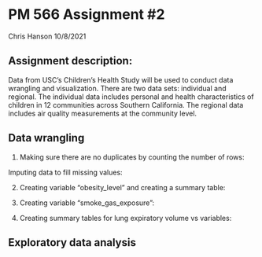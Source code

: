 PM 566 Assignment \#2
================
Chris Hanson
10/8/2021

## Assignment description:

Data from USC’s Children’s Health Study will be used to conduct data
wrangling and visualization. There are two data sets: individual and
regional. The individual data includes personal and health
characteristics of children in 12 communities across Southern
California. The regional data includes air quality measurements at the
community level.

## Data wrangling

1.  Making sure there are no duplicates by counting the number of rows:

Imputing data to fill missing values:

2.  Creating variable “obesity\_level” and creating a summary table:

3.  Creating variable “smoke\_gas\_exposure”:

4.  Creating summary tables for lung expiratory volume vs variables:

## Exploratory data analysis
